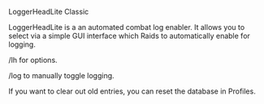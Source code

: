 LoggerHeadLite Classic

LoggerHeadLite is a an automated combat log enabler. It allows you to select via a simple GUI interface which Raids to automatically enable for logging. 

/lh for options.

/log to manually toggle logging.

If you want to clear out old entries, you can reset the database in Profiles.